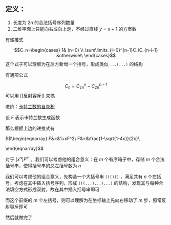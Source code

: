 ## 定义：

1. 长度为 $2n$ 的合法括号序列数量
2. 二维平面上只能向右或向上走，不经过直线 $y=x+1$ 的方案数

有递推式 

$$C_n=\begin{cases}
1& (n=0) \\
\sum\limits_{i=0}^{n-1}C_iC_{n-i-1} &otherwise\\
\end{cases}$$
这个式子可以理解为在后方新增一个括号，形成类似 ```...(...)``` 的结构

有通项公式

$$C_n=C_{2n}^{n}-C_{2n}^{n-1}$$
可以用 [[反射容斥]] 来搞

进阶：[卡特兰数的自卷积](https://www.luogu.com/article/2cla01hw)

设 $F$ 表示卡特兰数生成函数

那么根据上边的递推式有

$$\begin{eqnarray}
F&=&1+xF^2\\
F&=&\frac{1-\sqrt{1-4x}}{2x}\\


\end{eqnarray}$$

对于 $[x^n]F^m$ ，我们可以考虑他的组合意义：在 $m$ 个有序箱子中，存储 $m$ 个合法括号串，使得括号串的总左括号数为 $n$

我们可以考虑他的组合意义，先构造一个大括号串 ```((()))``` ，满足共有 $n$ 个左括号，考虑在其中插入括号序列，形成 ```(((...)...)...)``` 的结构，发现其与每种合法填空方式形成双射，故在其中插入括号串即可

而这个前缀的 $m$ 个左括号，则可以理解为在坐标轴上先向右移动了 $m$ 步，照常反射容斥即可

然后就做完了